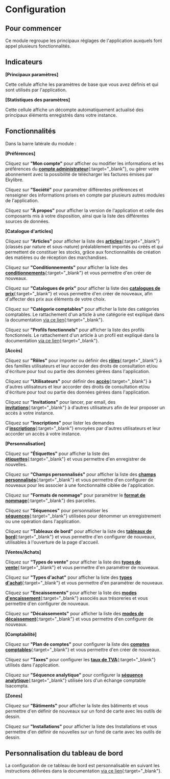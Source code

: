 # Configuration 

## Pour commencer 

Ce module regroupe les principaux réglages de l'application auxquels font appel plusieurs fonctionnalités.

## Indicateurs

**[Principaux paramètres]**

Cette cellule affiche les paramètres de base que vous avez définis et qui sont utilisés par l'application.

**[Statistiques des paramètres]**

Cette cellule affiche un décompte automatiquement actualisé des principaux éléments enregistrés dans votre instance.

## Fonctionnalités

Dans la barre latérale du module&nbsp;:

**[Préférences]**

Cliquez sur **"Mon compte"** pour afficher ou modifier les informations et les préférences du [**compte administrateur**](https://doc.ekylibre.com/fr/chapitre4/#compte){:target="_blank"}, ou gérer votre abonnement avec la possibilité de télécharger les factures émises par Ekylibre.

Cliquez sur **"Société"** pour paramétrer différentes préférences et renseigner des informations prises en compte par plusieurs autres modules de l'application.

Cliquez sur **"À propos"** pour afficher la version de l'application et celle des composants mis à votre disposition, ainsi que la liste des différentes sources de données.

**[Catalogue d'articles]**

Cliquez sur **"Articles"** pour afficher la liste des [**articles**](https://doc.ekylibre.com/fr/chapitre8/#nelle-variante){:target="_blank"} (classés par nature et sous-nature) préalablement importés ou créés et qui permettent de constituer les stocks, grâce aux fonctionnalités de création des matières ou de réception des marchandises.

Cliquez sur **"Conditionnements"** pour afficher la liste des [**conditionnements**](https://doc.ekylibre.com/fr/chapitre8/#conditionnement){:target="_blank"} et vous permettre d'en créer de nouveaux.

Cliquez sur **"Catalogues de prix"** pour afficher la liste des [**catalogues de prix**](https://doc.ekylibre.com/fr/chapitre8/#coutusage){:target="_blank"} et vous permettre d'en créer de nouveaux, afin d'affecter des prix aux éléments de votre choix.

Cliquez sur **"Catégorie comptables"** pour afficher la liste des catégories comptables. Le rattachement d'un article à une catégorie est expliqué dans la documentation [via ce lien](https://doc.ekylibre.com/fr/chapitre8/#categories){:target="_blank"}.

Cliquez sur **"Profils fonctionnels"** pour afficher la liste des profils fonctionnels. Le rattachement d'un article à un profil est expliqué dans la documentation [via ce lien](https://doc.ekylibre.com/fr/chapitre8/#categories){:target="_blank"}.

**[Accès]**

Cliquez sur **"Rôles"** pour importer ou définir des [**rôles**](https://doc.ekylibre.com/fr/chapitre4/#roles){:target="_blank"} à des familles utilisateurs et leur accorder des droits de consultation et/ou d'écriture pour tout ou partie des données gérées dans l'application.

Cliquez sur **"Utilisateurs"** pour définir des [**accès**](https://doc.ekylibre.com/fr/chapitre4/#utilisateurs){:target="_blank"} à d'autres utilisateurs et leur accorder des droits de consultation et/ou d'écriture pour tout ou partie des données gérées dans l'application.

Cliquez sur **"Invitations"** pour lancer, par email, des [**invitations**](https://doc.ekylibre.com/fr/chapitre4/#invitations){:target="_blank"} à d'autres utilisateurs afin de leur proposer un accès à votre instance.

Cliquez sur **"Inscriptions"** pour lister les demandes d'[**inscriptions**](https://doc.ekylibre.com/fr/chapitre4/#inscriptions){:target="_blank"} envoyées par d'autres utilisateurs et leur accorder un accès à votre instance.

**[Personnalisation]**

Cliquez sur **"Étiquettes"** pour afficher la liste des [**étiquettes**](https://doc.ekylibre.com/fr/chapitre4/#etiquettes){:target="_blank"} et vous permettre d'en enregistrer de nouvelles.

Cliquez sur **"Champs personnalisés"** pour afficher la liste des [**champs personnalisés**](https://doc.ekylibre.com/fr/chapitre4/#champs){:target="_blank"} et vous permettre d'en configurer de nouveaux pour les associer à une fonctionnalité ciblée de l'application.

Cliquez sur **"Formats de nommage"** pour paramétrer le [**format de nommage**](https://doc.ekylibre.com/fr/chapitre4/#formats){:target="_blank"} des parcelles.

Cliquez sur **"Séquences"** pour personnaliser les [**séquences**](https://doc.ekylibre.com/fr/chapitre4/#sequences){:target="_blank"} utilisées pour dénommer un enregistrement ou une opération dans l'application.

Cliquez sur **"Tableaux de bord"** pour afficher la liste des [**tableaux de bord**](https://doc.ekylibre.com/fr/chapitre4/#perso){:target="_blank"} et vous permettre d'en configurer de nouveaux, utilisables à l'ouverture de la page d'accueil.

**[Ventes/Achats]**

Cliquez sur **"Types de vente"** pour afficher la liste des [**types de vente**](https://doc.ekylibre.com/fr/chapitre7/#types){:target="_blank"} et vous permettre d'en paramétrer de nouveaux.

Cliquez sur **"Types d'achat"** pour afficher la liste des [**types d'achat**](https://doc.ekylibre.com/fr/chapitre6/#types){:target="_blank"} et vous permettre d'en paramétrer de nouveaux.

Cliquez sur **"Encaissements"** pour afficher la liste des [**modes d'encaissement**](https://doc.ekylibre.com/fr/chapitre7/#mode-encaissement){:target="_blank"} associés aux trésoreries et vous permettre d'en configurer de nouveaux.

Cliquez sur **"Décaissements"** pour afficher la liste des [**modes de décaissement**](https://doc.ekylibre.com/fr/chapitre6/#decaissements){:target="_blank"} et vous permettre d'en configurer de nouveaux.

**[Comptabilité]**

Cliquez sur **"Plan de comptes"** pour configurer la liste des [**comptes comptables**](https://doc.ekylibre.com/fr/chapitre5/#plan){:target="_blank"} et vous permettre d'en créer de nouveaux.

Cliquez sur **"Taxes"** pour configurer les [**taux de TVA**](https://doc.ekylibre.com/fr/chapitre5/#tva){:target="_blank"} utilisés dans l'application.

Cliquez sur **"Séquence analytique"** pour configurer la [**séquence analytique**](https://doc.ekylibre.com/fr/chapitre5/#seq-analytique){:target="_blank"} utilisée lors d'un échange comptable Isacompta.

**[Zones]**

Cliquez sur **"Bâtiments"** pour afficher la liste des bâtiments et vous permettre d'en définir de nouveaux sur un fond de carte avec les outils de dessin.

Cliquez sur **"Installations"** pour afficher la liste des Installations et vous permettre d'en définir de nouvelles sur un fond de carte avec les outils de dessin.

## Personnalisation du tableau de bord 

La configuration de ce tableau de bord est personnalisable en suivant les instructions délivrées dans la documentation [via ce lien](https://doc.ekylibre.com/fr/chapitre4/#perso){:target="_blank"}.

